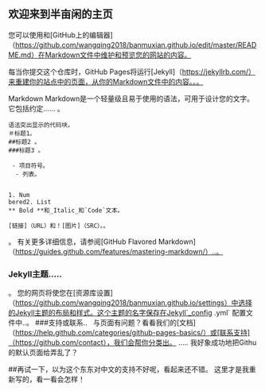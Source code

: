 ## 欢迎来到半亩闲的主页

您可以使用和[GitHub上的编辑器]（https://github.com/wangqing2018/banmuxian.github.io/edit/master/README.md）在Markdown文件中维护和预览您的网站的内容。

每当你提交这个仓库时，GitHub Pages将运行[Jekyll]（https://jekyllrb.com/）来重建你的站点中的页面，从你的Markdown文件中的内容。。。

Markdown Markdown是一个轻量级且易于使用的语法，可用于设计您的文字。它包括约定......
。
```降价。
语法突出显示的代码块。
＃标题1。
##标题2 。
###标题3 。

 - 项目符号。
  - 列表。


1. Num
bered2. List
** Bold **和_Italic_和`Code`文本。

[链接]（URL）和！[图片]（SRC）。。
```
。
有关更多详细信息，请参阅[GitHub Flavored Markdown]（https://guides.github.com/features/mastering-markdown/）..。
### Jekyll主题.....
。
您的网页将使您在[资源库设置]（https://github.com/wangqing2018/banmuxian.github.io/settings）中选择的Jekyll主题的布局和样式。这个主题的名字保存在Jekyll`_config .yml` 配置文件中..。
###支持或联系..
   与页面有问题？看看我们的[文档]（https://help.github.com/categories/github-pages-basics/）或[联系支持]（https://github.com/contact），我们会帮你分类出。
.....
我好象成功地把Githu的默认页面给弄乱了？

##再试一下，以为这个东东对中文的支持不好呢，看起来还不错。
这里才是我重新写的，看一看会怎样！
